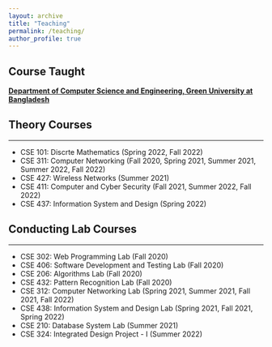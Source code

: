 ```yaml
---
layout: archive
title: "Teaching"
permalink: /teaching/
author_profile: true
---
```


## Course Taught

[**Department of Computer Science and Engineering, Green University at Bangladesh**](https://cse.green.edu.bd/)

## Theory Courses
-----------
* CSE 101: Discrte Mathematics (Spring 2022, Fall 2022)
* CSE 311: Computer Networking (Fall 2020, Spring 2021, Summer 2021, Summer 2022, Fall 2022)
* CSE 427: Wireless Networks (Summer 2021)
* CSE 411: Computer and Cyber Security (Fall 2021, Summer 2022, Fall 2022)
* CSE 437: Information System and Design (Spring 2022)


## Conducting Lab Courses
-----------
* CSE 302: Web Programming Lab (Fall 2020)
* CSE 406: Software Development and Testing Lab (Fall 2020)
* CSE 206: Algorithms Lab (Fall 2020)
* CSE 432: Pattern Recognition Lab (Fall 2020)
* CSE 312: Computer Networking Lab (Spring 2021, Summer 2021, Fall 2021, Fall 2022) 
* CSE 438: Information System and Design Lab (Spring 2021, Fall 2021, Spring 2022)
* CSE 210: Database System Lab (Summer 2021)
* CSE 324: Integrated Design Project - I (Summer 2022)

<br/>
